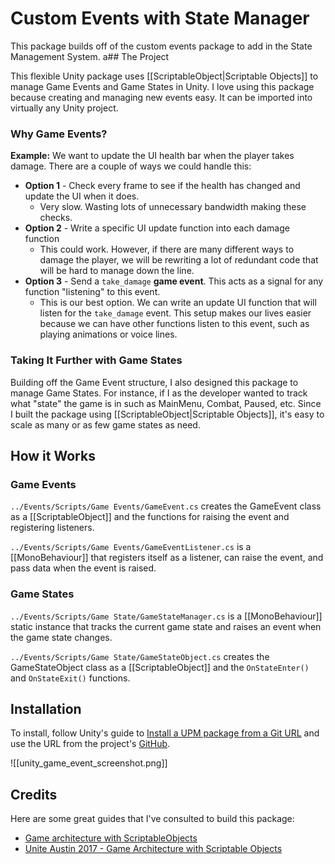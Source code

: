 # Custom Events with State Manager

This package builds off of the custom events package to add in the State Management System.
a## The Project

This flexible Unity package uses [[ScriptableObject|Scriptable Objects]] to manage Game Events and Game States in Unity. I love using this package because creating and managing new events easy. It can be imported into virtually any Unity project. 

### Why Game Events?

**Example:** 
We want to update the UI health bar when the player takes damage. There are a couple of ways we could handle this:
- **Option 1** - Check every frame to see if the health has changed and update the UI when it does. 
	- Very slow. Wasting lots of unnecessary bandwidth making these checks.
- **Option 2** - Write a specific UI update function into each damage function
	- This could work. However, if there are many different ways to damage the player, we will be rewriting a lot of redundant code that will be hard to manage down the line.
- **Option 3** - Send a `take_damage` **game event**. This acts as a signal for any function "listening" to this event.
	- This is our best option. We can write an update UI function that will listen for the `take_damage` event. This setup makes our lives easier because we can have other functions listen to this event, such as playing animations or voice lines.

### Taking It Further with Game States

Building off the Game Event structure, I also designed this package to manage Game States. For instance, if I as the developer wanted to track what "state" the game is in such as MainMenu, Combat, Paused, etc. Since I built the package using [[ScriptableObject|Scriptable Objects]], it's easy to scale as many or as few game states as need.
## How it Works

### Game Events

`../Events/Scripts/Game Events/GameEvent.cs` creates the GameEvent class as a [[ScriptableObject]] and the functions for raising the event and registering listeners.  

`../Events/Scripts/Game Events/GameEventListener.cs` is a [[MonoBehaviour]] that registers itself as a listener, can raise the event, and pass data when the event is raised.

### Game States

`../Events/Scripts/Game State/GameStateManager.cs` is a [[MonoBehaviour]] static instance that tracks the current game state and raises an event when the game state changes.

`../Events/Scripts/Game State/GameStateObject.cs` creates the GameStateObject class as a [[ScriptableObject]] and the `OnStateEnter()` and `OnStateExit()` functions.
## Installation

To install, follow Unity's guide to <a href="https://docs.unity3d.com/Manual/upm-ui-giturl.html" target="blank">Install a UPM package from a Git URL</a> and use the URL from the project's <a href="https://github.com/acarv468/events-state-manager" target="blank">GitHub</a>.

![[unity_game_event_screenshot.png]]
## Credits

Here are some great guides that I've consulted to build this package:

- <a href="https://youtu.be/WLDgtRNK2VE?si=RAIX3jAPE6dqMudI" target="blank">Game architecture with ScriptableObjects</a>
- <a href="https://youtu.be/raQ3iHhE_Kk?si=8ndMhWV7gFz1Dbki" target="blank">Unite Austin 2017 - Game Architecture with Scriptable Objects</a>
